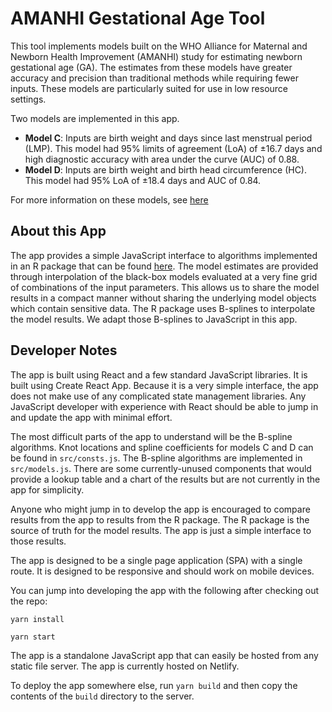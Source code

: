 # AMANHI Gestational Age Tool

This tool implements models built on the WHO Alliance for Maternal and Newborn Health Improvement (AMANHI) study for estimating newborn gestational age (GA). The estimates from these models have greater accuracy and precision than traditional methods while requiring fewer inputs. These models are particularly suited for use in low resource settings.

Two models are implemented in this app.

- **Model C**: Inputs are birth weight and days since last menstrual period (LMP). This model had 95% limits of agreement (LoA) of ±16.7 days and high diagnostic accuracy with area under the curve (AUC) of 0.88.
- **Model D**: Inputs are birth weight and birth head circumference (HC). This model had 95% LoA of ±18.4 days and AUC of 0.84.

For more information on these models, see [here](https://gh.bmj.com/content/6/9/e005688)

## About this App

The app provides a simple JavaScript interface to algorithms implemented in an R package that can be found [here](https://github.com/ki-tools/gestage). The model estimates are provided through interpolation of the black-box models evaluated at a very fine grid of combinations of the input parameters. This allows us to share the model results in a compact manner without sharing the underlying model objects which contain sensitive data. The R package uses B-splines to interpolate the model results. We adapt those B-splines to JavaScript in this app.

## Developer Notes

The app is built using React and a few standard JavaScript libraries. It is built using Create React App. Because it is a very simple interface, the app does not make use of any complicated state management libraries. Any JavaScript developer with experience with React should be able to jump in and update the app with minimal effort.

The most difficult parts of the app to understand will be the B-spline algorithms. Knot locations and spline coefficients for models C and D can be found in `src/consts.js`. The B-spline algorithms are implemented in `src/models.js`. There are some currently-unused components that would provide a lookup table and a chart of the results but are not currently in the app for simplicity.

Anyone who might jump in to develop the app is encouraged to compare results from the app to results from the R package. The R package is the source of truth for the model results. The app is just a simple interface to those results.

The app is designed to be a single page application (SPA) with a single route. It is designed to be responsive and should work on mobile devices. 

You can jump into developing the app with the following after checking out the repo:

```
yarn install

yarn start
```

The app is a standalone JavaScript app that can easily be hosted from any static file server. The app is currently hosted on Netlify.

To deploy the app somewhere else, run `yarn build` and then copy the contents of the `build` directory to the server.

